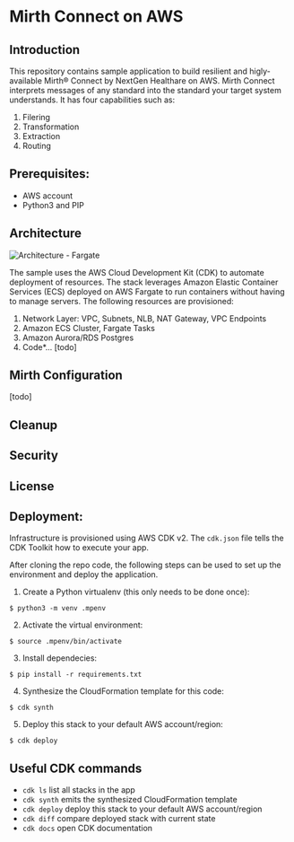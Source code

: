 
# Mirth Connect on AWS

## Introduction
This repository contains sample application to build resilient and higly-available Mirth® Connect by NextGen Healthare on AWS. Mirth Connect interprets messages of any standard into the standard your target system understands. It has four capabilities such as:
1. Filering
2. Transformation
3. Extraction
4. Routing

## Prerequisites: ##
- AWS account
- Python3 and PIP


## Architecture

![Architecture - Fargate](images/mirthfargate_architecture.png)

The sample uses the AWS Cloud Development Kit (CDK) to automate deployment of resources. The stack leverages Amazon Elastic Container Services (ECS) deployed on AWS Fargate to run containers without having to manage servers. The following resources are provisioned:
1. Network Layer: VPC, Subnets, NLB, NAT Gateway, VPC Endpoints
2. Amazon ECS Cluster, Fargate Tasks
3. Amazon Aurora/RDS Postgres
4. Code*... [todo]

## Mirth Configuration

[todo]

## Cleanup
## Security
## License


## Deployment:

Infrastructure is provisioned using AWS CDK v2. The `cdk.json` file tells the CDK Toolkit how to execute your app. 

After cloning the repo code, the following steps can be used to set up the environment and deploy the application.

1. Create a Python virtualenv (this only needs to be done once):

```
$ python3 -m venv .mpenv
```

2. Activate the virtual environment:
```
$ source .mpenv/bin/activate
```

3. Install dependecies:
```
$ pip install -r requirements.txt
```

4. Synthesize the CloudFormation template for this code:
```
$ cdk synth
```

5. Deploy this stack to your default AWS account/region:
```
$ cdk deploy
```


## Useful CDK commands

 * `cdk ls`          list all stacks in the app
 * `cdk synth`       emits the synthesized CloudFormation template
 * `cdk deploy`      deploy this stack to your default AWS account/region
 * `cdk diff`        compare deployed stack with current state
 * `cdk docs`        open CDK documentation